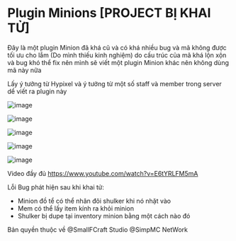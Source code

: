 # Plugin Minions [PROJECT BỊ KHAI TỬ]


Đây là một plugin Minion đã khá cũ và có khá nhiều bug và mã không được tối ưu cho lắm (Do mình thiếu kinh nghiệm) 
do cấu trúc của mã khá lộn xộn và bug khó thể fix nên mình sẽ viết một plugin Minion khác nên không dùng mã này nữa

Lấy ý tưởng từ Hypixel và ý tưởng từ một số staff và member trong server dể viết ra plugin này

![image](https://github.com/sfclog/Minions/assets/58846067/d224350a-513d-425d-b4e2-4b2538e5f962)

![image](https://github.com/sfclog/Minions/assets/58846067/64fbedd7-56fa-4922-ae50-41511b1b7875)

![image](https://github.com/sfclog/Minions/assets/58846067/0e2f3bd1-e9f1-4cb0-877b-e98991c80377)

![image](https://github.com/sfclog/Minions/assets/58846067/60c8b2a7-fa6e-4f4f-8709-04a9796fdd65)

![image](https://github.com/sfclog/Minions/assets/58846067/326bc8b1-2566-4099-a8b3-c49b3bb3a86e)


Video đầy đủ https://www.youtube.com/watch?v=E6tYRLFM5mA

Lỗi Bug phát hiện sau khi khai tử:
 + Minion đồ tể có thể nhân đôi shulker khi nó nhặt vào
 + Mem có thể lấy item kính ra khỏi minion
 + Shulker bị dupe tại inventory minion bằng một cách nào đó

Bản quyền thuộc về @SmallFCraft Studio @SimpMC NetWork
